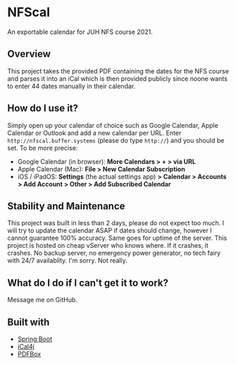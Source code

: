 # NFScal
An exportable calendar for JUH NFS course 2021.

## Overview
This project takes the provided PDF containing the dates for the NFS course and parses it into an iCal which is then provided publicly since noone wants to enter 44 dates manually in their calendar.

## How do I use it?
Simply open up your calendar of choice such as Google Calendar, Apple Calendar or Outlook and add a new calendar per URL. Enter `http://nfscal.buffer.systems` (please do type `http://`) and you should be set.
To be more precise: 
+ Google Calendar (in browser): **More Calendars > + > via URL**
+ Apple Calendar (Mac): **File > New Calendar Subscription**
+ iOS / iPadOS: **Settings** (the actual settings app) **> Calendar > Accounts > Add Account > Other > Add Subscribed Calendar**

## Stability and Maintenance
This project was built in less than 2 days, please do not expect too much. I will try to update the calendar ASAP if dates should change, however I cannot guarantee 100% accuracy. 
Same goes for uptime of the server. This project is hosted on cheap vServer who knows where. If it crashes, it crashes. No backup server, no emergency power generator, no tech fairy with 24/7 availablity. I'm sorry. Not really.

## What do I do if I can't get it to work?
Message me on GitHub.

## Built with
+ [Spring Boot](https://spring.io)
+ [iCal4j](https://github.com/ical4j/ical4j)
+ [PDFBox](https://pdfbox.apache.org)
